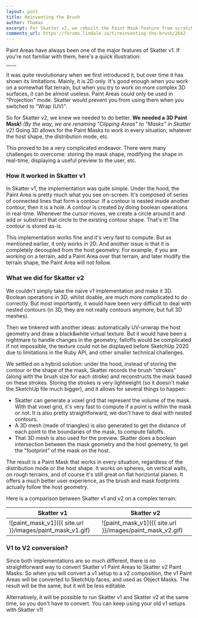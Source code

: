 ```yaml
---
layout: post
title: Reinventing the Brush
author: Thomas
excerpt: For Skatter v2, we rebuilt the Paint Mask feature from scratch, making it much more powerful and versatile.
comments_url: https://forums.lindale.io/t/reinventing-the-brush/2642
---
```




Paint Areas have always been one of the major features of Skatter v1. If you're not familiar with them, here's a quick illustration:

<img src="{{ site.url }}/images/paint_areas.gif" alt="paint_areas" style="zoom:30%;" />



It was quite revolutionary when we first introduced it, but over time it has shown its limitations. Mainly, it is 2D only.
It's good enough when you work on a somewhat flat terrain, but when you try to work on more complex 3D surfaces, it can be almost useless. Paint Areas could only be used in "Projection" mode. Skatter would prevent you from using them when you switched to "Wrap (UV)".

So for Skatter v2, we knew we needed to do better. **We needed a 3D Paint Mask!** *(By the way, we are renaming "Clipping Areas" to "Masks" in Skatter v2)*
Going 3D allows for the Paint Masks to work in every situation, whatever the host shape, the distribution mode, etc.

This proved to be a very complicated endeavor. There were many challenges to overcome: storing the mask shape, modifying the shape in real-time, displaying a useful preview to the user, etc.

### How it worked in Skatter v1

In Skatter v1, the implementation was quite simple. Under the hood, the Paint Area is pretty much what you see on-screen. It's composed of series of connected lines that form a contour. If a contour is nested inside another contour, then it is a hole.
A contour is created by doing boolean operations in real-time. Whenever the cursor moves, we create a circle around it and add or substract that circle to the existing contour shape.
That's it! The contour is stored as-is.

This implementation works fine and it's very fast to compute. But as mentioned earlier, it only works in 2D. And another issue is that it is completely decoupled from the host geometry. For example, if you are working on a terrain, add a Paint Area over that terrain, and later modify the terrain shape, the Paint Area will not follow.

### What we did for Skatter v2

We couldn't simply take the naïve v1 implementation and make it 3D. Boolean operations in 3D, whilst doable, are much more complicated to do correctly. But most importantly, it would have been very difficult to deal with nested contours (in 3D, they are not really contours anymore, but full 3D meshes).

Then we tinkered with another ideas: automatically UV-unwrap the host geometry and draw a black&white virtual texture. But it would have been a nightmare to handle changes in the geometry, falloffs would be complicated if not impossible, the texture could not be displayed before SketchUp 2020 due to limitations in the Ruby API, and other smaller technical challenges.

We settled on a hybrid solution: under the hood, instead of storing the contour or the shape of the mask, Skatter records the brush "strokes" (along with the brush size for each stroke) and reconstructs the mask based on these strokes.
Storing the strokes is very lightweight (so it doesn't make the SketchUp file much bigger), and it allows for several things to happen:

- Skatter can generate a voxel grid that represent the volume of the mask. With that voxel grid, it's very fast to compute if a point is within the mask or not. It is also pretty straightforward, we don't have to deal with nested contours.
- A 3D mesh (made of triangles) is also generated to get the distance of each point to the boundaries of the mask, to compute falloffs.
- That 3D mesh is also used for the preview. Skatter does a boolean intersection between the mask geometry and the host goemetry, to get the "footprint" of the mask on the host.

The result is a Paint Mask that works in every situation, regardless of the distribution mode or the host shape. It works on spheres, on vertical walls, on rough terrains, and of course it's still great on flat horizontal planes. It offers a much better user experience, as the brush and mask footprints actually follow the host geometry.

Here is a comparison between Skatter v1 and v2 on a complex terrain:

| Skatter v1                                                | Skatter v2                                                |
| --------------------------------------------------------- | --------------------------------------------------------- |
| ![paint_mask_v1]({{ site.url }}/images/paint_mask_v1.gif) | ![paint_mask_v1]({{ site.url }}/images/paint_mask_v2.gif) |



### V1 to V2 conversion?

Since both implementations are so much different, there is no straightforward way to convert Skatter v1 Paint Areas to Skatter v2 Paint Masks. So when you will convert a v1 setup to a v2 composition, the v1 Paint Areas will be converted to SketchUp faces, and used as Object Masks. The result will be the same, but it will be less editable.

Alternatively, it will be possible to run Skatter v1 and Skatter v2 at the same time, so you don't have to convert. You can keep using your old v1 setups with Skatter v1!